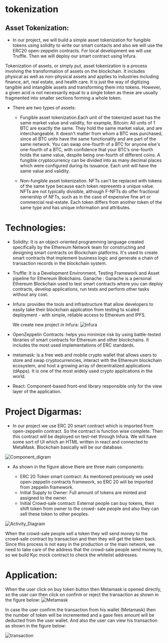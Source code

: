 # tokenization
## Asset Tokenization:
- In our project, we will build a simple asset tokenization for fungible tokens using solidity to write our smart contacts and also we will use the ERC20 open-zeppelin contracts. For local development we will use Truffle. Then we will deploy our smart contract using Infura.

Tokenization of assets, or simply put, asset tokenization is a process involving the transformation of assets on the blockchain. It includes physical as well as non-physical assets and applies to industries including finance, art, real estate, and health care. It is just the way of digitizing tangible and intangible assets and transforming them into tokens. However, a given acid is not necessarily equal to a single token as these are usually fragmented into smaller sections forming a whole token.

- There are two types of assets:

    - Fungible asset tokenization.Each unit of the tokenized asset has the same market value and validity, for example, Bitcoin: All units of 1 BTC are exactly the same. They hold the same market value, and are interchangeable. It doesn't matter from whom a BTC was purchased, since all BTC units have the same functionality and are part of the same network. You can swap one-fourth of a BTC for anyone else's one-fourth of a BTC, with confidence that your BTC’s one-fourth holds the same value, despite being one-fourth of different coins. A fungible cryptocurrency can be divided into as many decimal places which were configured during its issuance. Each unit will have the same value and validity.
    
    
   - Non-fungible asset tokenization. NFTs can't be replaced with tokens of the same type because each token represents a unique value. NFTs are not typically divisible, although F-NFTs do offer fractional ownership of NFTs, such as in the case of expensive fine art or commercial real-estate. Each token differs from another token of the same type and has unique information and attributes.
    


# Technologies:
- Solidity: 
    It is an object-oriented programming language created specifically by the Ethereum Network team for constructing and designing smart contracts on Blockchain platforms. It's used to create smart contracts that implement business logic and generate a chain of transaction records in the blockchain system.
    
- Truffle: 
    It is a Development Environment, Testing Framework and Asset pipeline for Ethereum Blokchains. Ganache : Ganache is a personal Ethereum Blockchain used to test smart contracts where you can deploy contracts, develop applications, run tests and perform other tasks without any cost.
    
- Infura:
    provides the tools and infrastructure that allow developers to easily take their blockchain application from testing to scaled deployment - with simple, reliable access to Ethereum and IPFS.
    
    We create new project in Infura:
    ![Infura](https://user-images.githubusercontent.com/27667600/174467988-278d2916-166c-4b6d-8b78-aedc45908e7d.PNG)

    
- OpenZeppelin Contracts:
     helps you minimize risk by using battle-tested libraries of smart contracts for Ethereum and other blockchains. It includes the most used implementations of ERC standards.
     
- metamask:
      is a free web and mobile crypto wallet that allows users to store and swap cryptocurrencies, interact with the Ethereum blockchain ecosystem, and host a growing array of decentralized applications (dApps). It is one of the most widely used crypto applications in the world.
      
- React:
     Component-based front-end library responsible only for the view layer of the application.

# Project Digarmas:
- In our project we use ERC 20 smart contract which is imported from open-zeppelin contract. So the contract is function wise complete. Then this contract will be deployed on test-net through Infura. We will have some sort of UI which an HTML written in react and connected to MetaMask. Blockchain basically will be our database.

 ![Component_digram](https://user-images.githubusercontent.com/27667600/174467411-2ad32f2f-5b45-45e4-b037-1ffe0ce53a53.png)

- As shown in the figure above there are three main components:

   -  ERC 20 Token smart contract:
    As mentioned previously we used open-zeppelin contracts framework, so ERC 20 will be imported from zeppelin framework.
   - Initial Supply to Owner: 
    Full amount of tokens are minted and assigned to the owner.
   - Initial Crowd-sale contract:
    External people can buy tokens, then shift token from owner to the crowd- sale people and also they can sell these token to other peoples. 
    
 ![Activity_Diagram](https://user-images.githubusercontent.com/27667600/174467464-57ae83d8-0f9e-4fc8-96cd-95726b54e7d1.png)
 
 When the crowd-sale people sell a token they will send money to the crowd-sale contract by transaction and then they will get the token back. Since
this process is not easy in the production or the main network, we need to take care of the address that the crowd-sale people send money to, so we build Kyc mock contract to check the whitelist addresses.

# Application:
When the user click on buy token button then Metamask is opened directly, so the user can then click on confirm or reject the transaction as shown in the figure below:
![Metamask](https://user-images.githubusercontent.com/27667600/174467715-9510c895-06aa-4063-8018-18ee69e95a7f.PNG)

In case the user confirm the transaction from his wallet (Metamask) then the number of token will be incremented and a gase fees amount will be deducted from the user wallet. And also the user can view his transaction as shown in the figure below:

![transaction](https://user-images.githubusercontent.com/27667600/174467905-0b3a425b-1df3-4dee-b485-1ba5e6578261.PNG)



